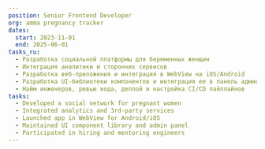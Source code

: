 ```yaml
---
position: Senior Frontend Developer
org: amma pregnancy tracker
dates:
  start: 2023-11-01
  end: 2025-06-01
tasks_ru:
  - Разработка социальной платформы для беременных женщин
  - Интеграция аналитики и сторонних сервисов
  - Разработка веб-приложения и интеграция в WebView на iOS/Android
  - Разработка UI-библиотеки компонентов и интеграция ее в панель администрирования
  - Найм инженеров, ревью кода, деплой и настройка CI/CD пайплайнов
tasks:
  - Developed a social network for pregnant women  
  - Integrated analytics and 3rd-party services  
  - Launched app in WebView for Android/iOS  
  - Maintained UI component library and admin panel  
  - Participated in hiring and mentoring engineers
---
```

